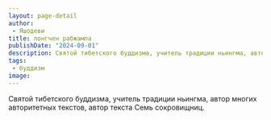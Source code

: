 ```yaml
---
layout: page-detail
author:
 - Яшодеви
title: лонгчен рабжампа
publishDate: "2024-09-01"
description: Святой тибетского буддизма, учитель традиции ньингма, автор многих авторитетных текстов, автор текста Семь сокровищниц.
tags:
 - буддизм
image: 
---
```


Святой тибетского буддизма, учитель традиции ньингма, автор многих авторитетных текстов, автор текста Семь сокровищниц.

